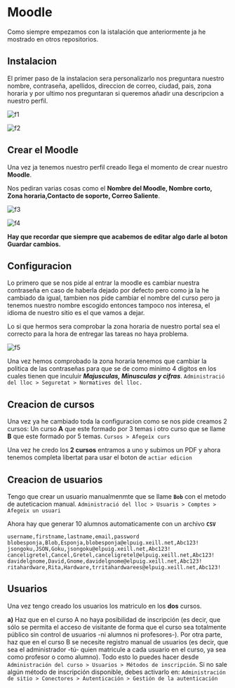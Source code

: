 # Moodle
Como siempre empezamos con la istalación que anteriormente ja he mostrado en otros repositorios.

## Instalacion

El primer paso de la instalacion sera personalizarlo nos preguntara nuestro nombre, contraseña, apellidos, direccion de correo, ciudad, pais, zona horaria y por ultimo nos preguntaran si queremos añadir una descripcion a nuestro perfil.


![f1](https://github.com/user-attachments/assets/b5e40c1b-da01-41ff-8c45-06afe4f7141d)



![f2](https://github.com/user-attachments/assets/2aa36438-0eb8-4500-ad20-a8e8f01a716c)


## Crear el Moodle


Una vez ja tenemos nuestro perfil creado llega el momento de crear nuestro **Moodle**.


Nos pediran varias cosas como el **Nombre del Moodle, Nombre corto, Zona horaria,Contacto de soporte, Correo Saliente**.

![f3](https://github.com/user-attachments/assets/60f7b8f3-ad24-4de7-9997-b8e71a4d0f1a)



![f4](https://github.com/user-attachments/assets/1e0ccdfb-7483-45e8-9a7e-bdec12dd0974)

**Hay que recordar que siempre que acabemos de editar algo darle al boton Guardar cambios.**

## Configuracion

Lo primero que se nos pide al entrar la moodle es cambiar nuestra contraseña en caso de haberla dejado por defecto pero como ja la he cambiado da igual, tambien nos pide cambiar el nombre del curso pero ja tenemos nuestro nombre escogido entonces tampoco nos interesa, el idioma de nuestro sitio es el que vamos a dejar.

 
 Lo si que hermos sera comprobar la zona horaria de nuestro portal sea el correcto para la hora de entregar las tareas no haya problema.

 ![f5](https://github.com/user-attachments/assets/f1b46670-be0d-4dd5-acf5-335187dbc22f)


 Una vez hemos comprobado la zona horaria tenemos que cambiar la politica de las contraseñas para que se de como minimo 4 digitos en los cuales tienen que inculuir ***Majusculas, Minusculas y cifras***. `Administració del lloc > Seguretat > Normatives del lloc.`



 ## Creacion de cursos

 Una vez ya he cambiado toda la configuracion como se nos pide creamos 2 cursos: Un curso **A** que este formado por 3 temas i otro curso que se llame **B** que este formado por 5 temas. `Cursos > Afegeix curs`




 Una vez he credo los **2 cursos** entramos a uno y subimos un PDF y ahora tenemos completa libertat para usar el boton de `actiar edicion`


 ## Creacion de usuarios

 Tengo que crear un usuario manualmenmte que se llame **`Bob`** con el metodo de auteticacion manual. `Administració del lloc > Usuaris > Comptes > Afegeix un usuari`


 Ahora hay que generar 10 alumnos automaticamente con un archivo **`CSV`**
 ```console
username,firstname,lastname,email,password
blobesponja,Blob,Esponja,blobesponja@elpuig.xeill.net,Abc123!
jsongoku,JSON,Goku,jsongoku@elpuig.xeill.net,Abc123!
canceligretel,Cancel,Gretel,canceligretel@elpuig.xeill.net,Abc123!
davidelgnome,David,Gnome,davidelgnome@elpuig.xeill.net,Abc123!
ritahardware,Rita,Hardware,trritahardwarees@elpuig.xeill.net,Abc123!
```

## Usuarios

Una vez tengo creado los usuarios los matriculo en los **dos** cursos.

**a)** Haz que en el curso A no haya posibilidad de inscripción (es decir, que sólo se permita el acceso de visitante de forma que el curso sea totalmente público sin control de usuarios -ni alumnos ni profesores-). Por otra parte, haz que en el curso B se necesite registro manual de usuarios (es decir, que sea el administrador -tú- quien matricule a cada usuario en el curso, ya sea como profesor o como alumno). Todo esto lo puedes hacer desde `Administración del curso > Usuarios > Métodos de inscripción`. Si no sale algún método de inscripción disponible, debes activarlo en: `Administración de sitio > Conectores > Autenticación > Gestión de la autenticación`


 






